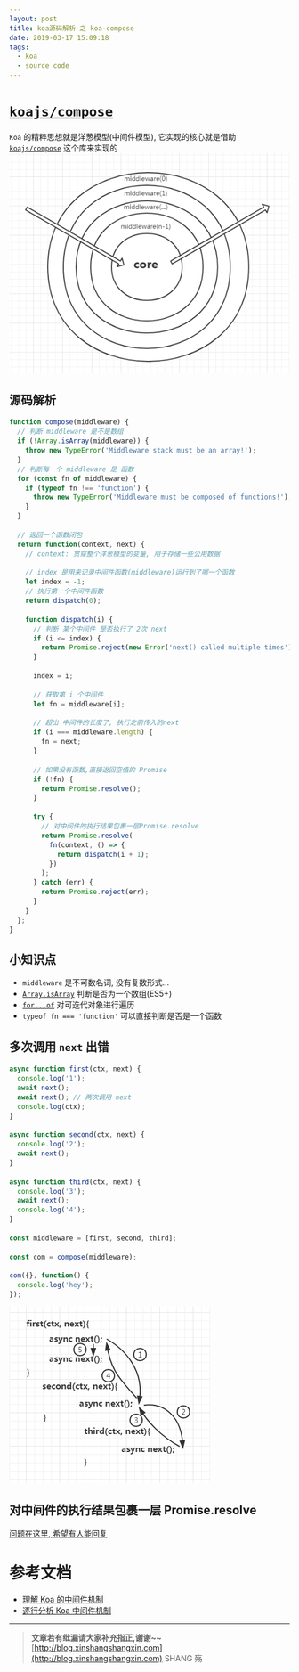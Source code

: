 ```yaml
---
layout: post
title: koa源码解析 之 koa-compose
date: 2019-03-17 15:09:18
tags:
  - koa
  - source code
---
```


# [`koajs/compose`](https://github.com/koajs/compose)

`Koa` 的精粹思想就是洋葱模型(中间件模型), 它实现的核心就是借助 [`koajs/compose`](https://github.com/koajs/compose) 这个库来实现的
![](/img/koa-source-code/koa_compose/compose.png)

<!-- more -->

## 源码解析

```js
function compose(middleware) {
  // 判断 middleware 是不是数组
  if (!Array.isArray(middleware)) {
    throw new TypeError('Middleware stack must be an array!');
  }
  // 判断每一个 middleware 是 函数
  for (const fn of middleware) {
    if (typeof fn !== 'function') {
      throw new TypeError('Middleware must be composed of functions!');
    }
  }

  // 返回一个函数闭包
  return function(context, next) {
    // context: 贯穿整个洋葱模型的变量, 用于存储一些公用数据

    // index 是用来记录中间件函数(middleware)运行到了哪一个函数
    let index = -1;
    // 执行第一个中间件函数
    return dispatch(0);

    function dispatch(i) {
      // 判断 某个中间件 是否执行了 2次 next
      if (i <= index) {
        return Promise.reject(new Error('next() called multiple times'));
      }

      index = i;

      // 获取第 i 个中间件
      let fn = middleware[i];

      // 超出 中间件的长度了, 执行之前传入的next
      if (i === middleware.length) {
        fn = next;
      }

      // 如果没有函数,直接返回空值的 Promise
      if (!fn) {
        return Promise.resolve();
      }

      try {
        // 对中间件的执行结果包裹一层Promise.resolve
        return Promise.resolve(
          fn(context, () => {
            return dispatch(i + 1);
          })
        );
      } catch (err) {
        return Promise.reject(err);
      }
    }
  };
}
```

## 小知识点

- `middleware` 是不可数名词, 没有复数形式...
- [`Array.isArray`](https://developer.mozilla.org/en-US/docs/Web/JavaScript/Reference/Global_Objects/Array/isArray) 判断是否为一个数组(ES5+)
- [`for...of`](https://developer.mozilla.org/en-US/docs/Web/JavaScript/Reference/Statements/for...of) 对可迭代对象进行遍历
- `typeof fn === 'function'` 可以直接判断是否是一个函数

## 多次调用 `next` 出错

```js
async function first(ctx, next) {
  console.log('1');
  await next();
  await next(); // 两次调用 next
  console.log(ctx);
}

async function second(ctx, next) {
  console.log('2');
  await next();
}

async function third(ctx, next) {
  console.log('3');
  await next();
  console.log('4');
}

const middleware = [first, second, third];

const com = compose(middleware);

com({}, function() {
  console.log('hey');
});
```

![](/img/koa-source-code/koa_compose/next-multi.png)

## 对中间件的执行结果包裹一层 Promise.resolve

[问题在这里, 希望有人能回复](https://cnodejs.org/topic/5ca3359e31010b2dfbb426c4)

# 参考文档

- [理解 Koa 的中间件机制](https://github.com/zhangxiang958/zhangxiang958.github.io/issues/34)
- [逐行分析 Koa 中间件机制](https://juejin.im/post/5c7decbbe51d454a7c5e8474)
  <br>

---

> **文章若有纰漏请大家补充指正,谢谢~~**  
> [http://blog.xinshangshangxin.com](http://blog.xinshangshangxin.com) SHANG 殇
